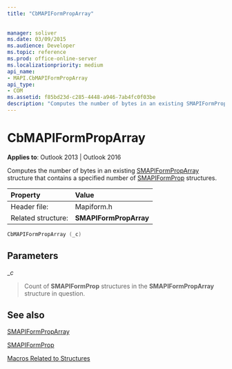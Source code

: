 ```yaml
---
title: "CbMAPIFormPropArray"
 
 
manager: soliver
ms.date: 03/09/2015
ms.audience: Developer
ms.topic: reference
ms.prod: office-online-server
ms.localizationpriority: medium
api_name:
- MAPI.CbMAPIFormPropArray
api_type:
- COM
ms.assetid: f85bd23d-c285-4448-a946-7ab4fc0f03be
description: "Computes the number of bytes in an existing SMAPIFormPropArray structure that contains a specified number of SMAPIFormProp structures."
---
```


# CbMAPIFormPropArray

  
  
**Applies to**: Outlook 2013 | Outlook 2016 
  
Computes the number of bytes in an existing [SMAPIFormPropArray](smapiformproparray.md) structure that contains a specified number of [SMAPIFormProp](smapiformprop.md) structures. 
  
|Property |Value |
|:-----|:-----|
|Header file:  <br/> |Mapiform.h  <br/> |
|Related structure:  <br/> |**SMAPIFormPropArray** <br/> |
   
```cpp
CbMAPIFormPropArray (_c)
```

## Parameters

 __c_
  
> Count of **SMAPIFormProp** structures in the **SMAPIFormPropArray** structure in question. 
    
## See also



[SMAPIFormPropArray](smapiformproparray.md)
  
[SMAPIFormProp](smapiformprop.md)


[Macros Related to Structures](macros-related-to-structures.md)


